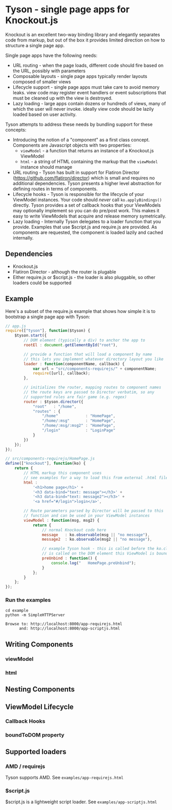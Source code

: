 
# Tyson - single page apps for Knockout.js

Knockout is an excellent two-way binding library and elegantly separates code from markup,
but out of the box it provides limited direction on how to structure a single page app.

Single page apps have the following needs:

* URL routing - when the page loads, different code should fire based on the URL, possibly with parameters
* Composable layouts - single page apps typically render layouts composed of smaller views
* Lifecycle support - single page apps must take care to avoid memory leaks.  view code may register event handlers or
  event subscriptions that must be cleaned up with the view is destroyed.
* Lazy loading - large apps contain dozens or hundreds of views, many of which the user will never invoke.  ideally view
  code should be lazily loaded based on user activity.

Tyson attempts to address these needs by bundling support for these concepts:

* Introducing the notion of a "component" as a first class concept.  Components are Javascript objects with two properties:
  * `viewModel` - a function that returns an instance of a Knockout.js ViewModel
  * `html` - a string of HTML containing the markup that the `viewModel` instance should manage
* URL routing - Tyson has built in support for Flatiron Director (https://github.com/flatiron/director) which is small and
  requires no additional dependencies.  Tyson presents a higher level abstraction for defining routes in terms of components.
* Lifecycle hooks - Tyson is responsible for the lifecycle of your ViewModel instances.  Your code should *never* call 
  `ko.applyBindings()` directly.  Tyson provides a set of callback hooks that your ViewModels may optionally implement so 
  you can do pre/post work.  This makes it easy to write ViewModels that acquire and release memory symetrically.
* Lazy loading - Internally Tyson delegates to a loader function that you provide.  Examples that use $script.js and require.js
  are provided.  As components are requested, the component is loaded lazily and cached internally.

## Dependencies

* Knockout.js 
* Flatiron Director - although the router is plugable
* Either require.js or $script.js - the loader is also pluggable, so other loaders could be supported

## Example

Here's a subset of the require.js example that shows how simple it is to bootstrap a single page app with Tyson:

```javascript
// app.js
require(["tyson"], function($tyson) {
	$tyson.start({
	    // DOM element (typically a div) to anchor the app to
		rootEl : document.getElementById("root"),

		// provide a function that will load a component by name
		// this lets you implement whatever directory layout you like
		loader : function(componentName, callback) {
			var url = "src/components-requirejs/" + componentName;
			require([url], callback);
		},

		// initializes the router, mapping routes to component names
		// the route keys are passed to Director verbatim, so any 
		// supported rules are fair game (e.g. regex)
		router : $tyson.director({
			"root"   : "/home",
			"routes" : {
				"/home"            : "HomePage",
				"/home/:msg"       : "HomePage",
				"/home/:msg/:msg2" : "HomePage",
				"/login"           : "LoginPage"
			}
		})
	});
});
```

```javascript
// src/components-requirejs/HomePage.js
define(["knockout"], function(ko) {
	return {
	    // HTML markup this component uses
	    // see examples for a way to load this from external .html files
		html : 
			'<h1>home page</h1>' +
			'<h3 data-bind="text: message"></h3>' +
			'<h3 data-bind="text: message2"></h3>' +
			'<a href="#/login">login</a>',

        // Route parameters parsed by Director will be passed to this
        // function and can be used in your ViewModel instances
		viewModel : function(msg, msg2) {
			return { 
				// normal Knockout code here
				message   : ko.observable(msg || "no message"),
				message2  : ko.observable(msg2 || "no message"),

                // example Tyson hook - this is called before the ko.cleanNode()
                // is called on the DOM element this ViewModel is bound to
				preUnbind : function() {
					console.log("   HomePage.preUnbind");
				}
			};
		}
	};
});
```

### Run the examples

    cd example
    python -m SimpleHTTPServer

    Browse to: http://localhost:8000/app-requirejs.html
          and: http://localhost:8000/app-scriptjs.html

## Writing Components

### viewModel

### html

## Nesting Components



## ViewModel Lifecycle

### Callback Hooks

### boundToDOM property


## Supported loaders

### AMD / requirejs

Tyson supports AMD.  See `examples/app-requirejs.html` 

### $script.js

$script.js is a lightweight script loader.  See `examples/app-scriptjs.html`
